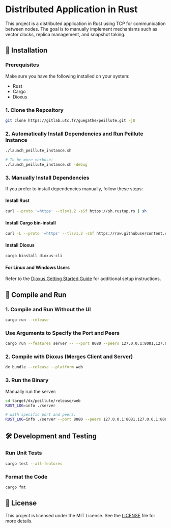 # Distributed Application in Rust

This project is a distributed application in Rust using TCP for communication between nodes. The goal is to manually implement mechanisms such as vector clocks, replica management, and snapshot taking.

## 🚀 Installation

### Prerequisites

Make sure you have the following installed on your system:
- Rust
- Cargo
- Dioxus

### 1. Clone the Repository

```sh
git clone https://gitlab.utc.fr/guegathe/peillute.git -j8
```

### 2. Automatically Install Dependencies and Run Peillute Instance

```sh
./launch_peillute_instance.sh

# To be more verbose:
./launch_peillute_instance.sh -debug
```

### 3. Manually Install Dependencies

If you prefer to install dependencies manually, follow these steps:

#### Install Rust

```sh
curl --proto '=https' --tlsv1.2 -sSf https://sh.rustup.rs | sh
```

#### Install Cargo bin-install

```sh
curl -L --proto '=https' --tlsv1.2 -sSf https://raw.githubusercontent.com/cargo-bins/cargo-binstall/main/install-from-binstall-release.sh | bash
```

#### Install Dioxus

```sh
cargo binstall dioxus-cli
```

#### For Linux and Windows Users

Refer to the [Dioxus Getting Started Guide](https://dioxuslabs.com/learn/0.6/getting_started/#) for additional setup instructions.

## 🚀 Compile and Run

### 1. Compile and Run Without the UI

```sh
cargo run --release
```

### Use Arguments to Specify the Port and Peers

```sh
cargo run --features server -- --port 8080 --peers 127.0.0.1:8081,127.0.0.1:8082
```

### 2. Compile with Dioxus (Merges Client and Server)

```sh
dx bundle --release --platform web
```

### 3. Run the Binary

Manually run the server:

```sh
cd target/dx/peillute/release/web
RUST_LOG=info ./server

# with specific port and peers:
RUST_LOG=info ./server --port 8080 --peers 127.0.0.1:8081,127.0.0.1:8082
```

## 🛠️ Development and Testing

### Run Unit Tests

```sh
cargo test --all-features
```

### Format the Code

```sh
cargo fmt
```

## 📜 License

This project is licensed under the MIT License. See the [LICENSE](LICENSE) file for more details.
